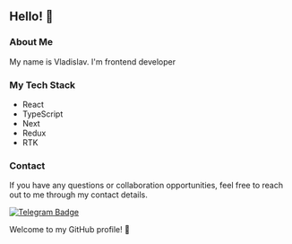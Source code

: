 ## Hello! 👋

### About Me
My name is Vladislav. I'm frontend developer

### My Tech Stack
- React
- TypeScript
- Next
- Redux
- RTK

### Contact
If you have any questions or collaboration opportunities, feel free to reach out to me through my contact details.

[![Telegram Badge](https://img.shields.io/badge/-wakexgod-blue?style=social&logo=telegram&link=https://t.me/wakexgod)](https://t.me/wakexgod) <p align='left'>

Welcome to my GitHub profile! 🚀
